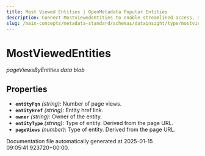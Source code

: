 ```yaml
---
title: Most Viewed Entities | OpenMetadata Popular Entities
description: Connect Mostviewedentities to enable streamlined access, monitoring, or search of enterprise data using secure and scalable integrations.
slug: /main-concepts/metadata-standard/schemas/datainsight/type/mostviewedentities
---
```


# MostViewedEntities

*pageViewsByEntities data blob*

## Properties

- **`entityFqn`** *(string)*: Number of page views.
- **`entityHref`** *(string)*: Entity href link.
- **`owner`** *(string)*: Owner of the entity.
- **`entityType`** *(string)*: Type of entity. Derived from the page URL.
- **`pageViews`** *(number)*: Type of entity. Derived from the page URL.


Documentation file automatically generated at 2025-01-15 09:05:41.923720+00:00.
